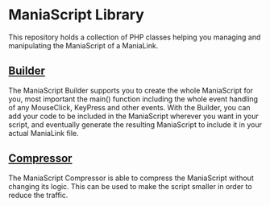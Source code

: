 # ManiaScript Library #

This repository holds a collection of PHP classes helping you managing and manipulating the ManiaScript of a ManiaLink.

## [Builder](https://github.com/BluePsyduck/ManiaScript/wiki/Builder)

The ManiaScript Builder supports you to create the whole ManiaScript for you, most important the main() function including the whole event handling of any MouseClick, KeyPress and other events. With the Builder, you can add your code to be included in the ManiaScript wherever you want in your script, and eventually generate the resulting ManiaScript to include it in your actual ManiaLink file.

## [Compressor](https://github.com/BluePsyduck/ManiaScript/wiki/Compressor)

The ManiaScript Compressor is able to compress the ManiaScript without changing its logic. This can be used to make the script smaller in order to reduce the traffic.
